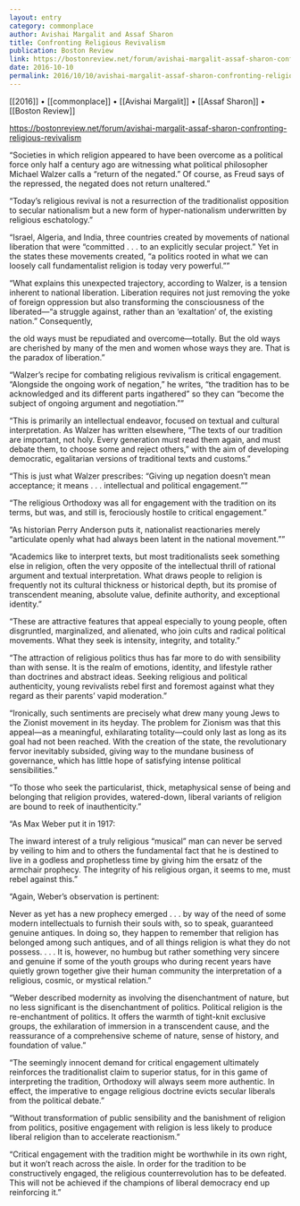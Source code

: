 ```yaml
---
layout: entry
category: commonplace
author: Avishai Margalit and Assaf Sharon
title: Confronting Religious Revivalism
publication: Boston Review
link: https://bostonreview.net/forum/avishai-margalit-assaf-sharon-confronting-religious-revivalism
date: 2016-10-10
permalink: 2016/10/10/avishai-margalit-assaf-sharon-confronting-religious-revivalism
---
```


[[2016]] • [[commonplace]] • [[Avishai Margalit]] • [[Assaf Sharon]] • [[Boston Review]]

https://bostonreview.net/forum/avishai-margalit-assaf-sharon-confronting-religious-revivalism

“Societies in which religion appeared to have been overcome as a political force only half a century ago are witnessing what political philosopher Michael Walzer calls a “return of the negated.” Of course, as Freud says of the repressed, the negated does not return unaltered.”

“Today’s religious revival is not a resurrection of the traditionalist opposition to secular nationalism but a new form of hyper-nationalism underwritten by religious eschatology.”

“Israel, Algeria, and India, three countries created by movements of national liberation that were “committed . . . to an explicitly secular project.” Yet in the states these movements created, “a politics rooted in what we can loosely call fundamentalist religion is today very powerful.””

“What explains this unexpected trajectory, according to Walzer, is a tension inherent to national liberation. Liberation requires not just removing the yoke of foreign oppression but also transforming the consciousness of the liberated—“a struggle against, rather than an ‘exaltation’ of, the existing nation.” Consequently,

the old ways must be repudiated and overcome—totally. But the old ways are cherished by many of the men and women whose ways they are. That is the paradox of liberation.”

“Walzer’s recipe for combating religious revivalism is critical engagement. “Alongside the ongoing work of negation,” he writes, “the tradition has to be acknowledged and its different parts ingathered” so they can “become the subject of ongoing argument and negotiation.””

“This is primarily an intellectual endeavor, focused on textual and cultural interpretation. As Walzer has written elsewhere, “The texts of our tradition are important, not holy. Every generation must read them again, and must debate them, to choose some and reject others,” with the aim of developing democratic, egalitarian versions of traditional texts and customs.”

“This is just what Walzer prescribes: “Giving up negation doesn’t mean acceptance; it means . . . intellectual and political engagement.””

“The religious Orthodoxy was all for engagement with the tradition on its terms, but was, and still is, ferociously hostile to critical engagement.”

“As historian Perry Anderson puts it, nationalist reactionaries merely “articulate openly what had always been latent in the national movement.””

“Academics like to interpret texts, but most traditionalists seek something else in religion, often the very opposite of the intellectual thrill of rational argument and textual interpretation. What draws people to religion is frequently not its cultural thickness or historical depth, but its promise of transcendent meaning, absolute value, definite authority, and exceptional identity.”

“These are attractive features that appeal especially to young people, often disgruntled, marginalized, and alienated, who join cults and radical political movements. What they seek is intensity, integrity, and totality.”

“The attraction of religious politics thus has far more to do with sensibility than with sense. It is the realm of emotions, identity, and lifestyle rather than doctrines and abstract ideas. Seeking religious and political authenticity, young revivalists rebel first and foremost against what they regard as their parents’ vapid moderation.”

“Ironically, such sentiments are precisely what drew many young Jews to the Zionist movement in its heyday. The problem for Zionism was that this appeal—as a meaningful, exhilarating totality—could only last as long as its goal had not been reached. With the creation of the state, the revolutionary fervor inevitably subsided, giving way to the mundane business of governance, which has little hope of satisfying intense political sensibilities.”

“To those who seek the particularist, thick, metaphysical sense of being and belonging that religion provides, watered-down, liberal variants of religion are bound to reek of inauthenticity.”

“As Max Weber put it in 1917:

The inward interest of a truly religious “musical” man can never be served by veiling to him and to others the fundamental fact that he is destined to live in a godless and prophetless time by giving him the ersatz of the armchair prophecy. The integrity of his religious organ, it seems to me, must rebel against this.”

“Again, Weber’s observation is pertinent:

Never as yet has a new prophecy emerged . . . by way of the need of some modern intellectuals to furnish their souls with, so to speak, guaranteed genuine antiques. In doing so, they happen to remember that religion has belonged among such antiques, and of all things religion is what they do not possess. . . . It is, however, no humbug but rather something very sincere and genuine if some of the youth groups who during recent years have quietly grown together give their human community the interpretation of a religious, cosmic, or mystical relation.”

“Weber described modernity as involving the disenchantment of nature, but no less significant is the disenchantment of politics. Political religion is the re-enchantment of politics. It offers the warmth of tight-knit exclusive groups, the exhilaration of immersion in a transcendent cause, and the reassurance of a comprehensive scheme of nature, sense of history, and foundation of value.”

“The seemingly innocent demand for critical engagement ultimately reinforces the traditionalist claim to superior status, for in this game of interpreting the tradition, Orthodoxy will always seem more authentic. In effect, the imperative to engage religious doctrine evicts secular liberals from the political debate.”

“Without transformation of public sensibility and the banishment of religion from politics, positive engagement with religion is less likely to produce liberal religion than to accelerate reactionism.”

“Critical engagement with the tradition might be worthwhile in its own right, but it won’t reach across the aisle. In order for the tradition to be constructively engaged, the religious counterrevolution has to be defeated. This will not be achieved if the champions of liberal democracy end up reinforcing it.”
